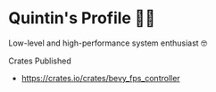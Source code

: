 # Quintin's Profile 👋🏼

Low-level and high-performance system enthusiast 🤓

Crates Published
* https://crates.io/crates/bevy_fps_controller
